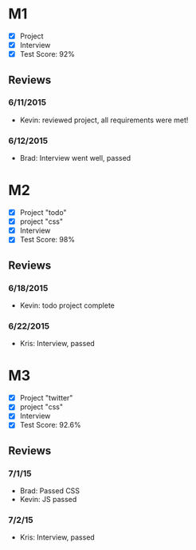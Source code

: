 
# M1

- [x] Project 
- [x] Interview
- [x] Test Score: 92%

## Reviews

### 6/11/2015

- Kevin: reviewed project, all requirements were met!

### 6/12/2015

- Brad: Interview went well, passed

# M2

- [x] Project "todo"
- [x] project "css"
- [x] Interview
- [x] Test Score: 98%

## Reviews

### 6/18/2015

- Kevin: todo project complete

### 6/22/2015

- Kris: Interview, passed


# M3

- [x] Project "twitter"
- [x] project "css"
- [x] Interview
- [x] Test Score: 92.6%

## Reviews

### 7/1/15

- Brad: Passed CSS
- Kevin: JS passed

### 7/2/15
- Kris: Interview, passed
